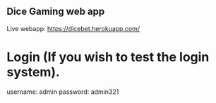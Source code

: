 ## Dice Gaming web app

Live webapp: https://dicebet.herokuapp.com/

# Login (If you wish to test the login system).

username: admin
password: admin321 
